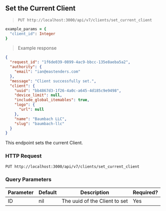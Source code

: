 ## Set the Current Client

> `PUT http://localhost:3000/api/v7/clients/set_current_client`

```ruby
example_params = {
  "client_id": Integer
}
```

> Example response

```json
{
  "request_id": "1f6de039-0899-4ac9-bbcc-135e8aeba5a2",
  "authority": {
    "email": "ian@eastenders.com"
  },
  "message": "Client successfully set.",
  "client": {
    "uuid": "bb4867d3-1f26-4a0c-a645-4d185c9e9498",
    "device_limit": null,
    "include_global_itemables": true,
    "logo": {
      "url": null
    },
    "name": "Baumbach LLC",
    "slug": "baumbach-llc"
  }
}
```

This endpoint sets the current Client.

### HTTP Request

`PUT http://localhost:3000/api/v7/clients/set_current_client`

### Query Parameters

Parameter | Default | Description | Required?
--------- | ------- | ----------- | ---------
ID | nil | The uuid of the Client to set | Yes